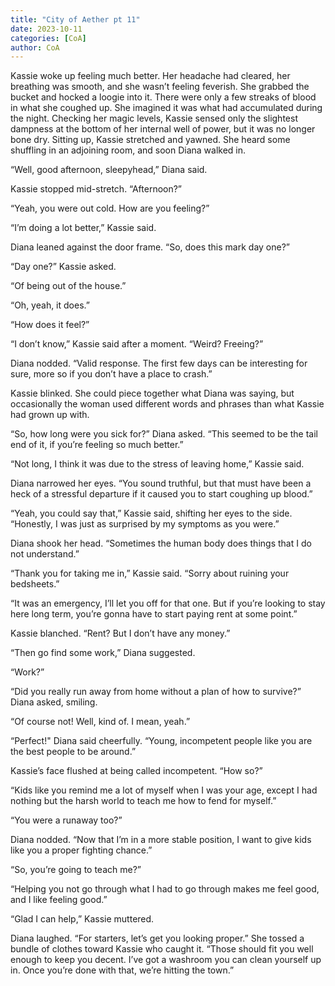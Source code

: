 ```yaml
---
title: "City of Aether pt 11"
date: 2023-10-11
categories: [CoA]
author: CoA
---
```


Kassie woke up feeling much better. Her headache had cleared, her breathing was smooth, and she wasn’t feeling feverish. She grabbed the bucket and hocked a loogie into it. There were only a few streaks of blood in what she coughed up. She imagined it was what had accumulated during the night. Checking her magic levels, Kassie sensed only the slightest dampness at the bottom of her internal well of power, but it was no longer bone dry. Sitting up, Kassie stretched and yawned. She heard some shuffling in an adjoining room, and soon Diana walked in.

“Well, good afternoon, sleepyhead,” Diana said.

Kassie stopped mid-stretch. “Afternoon?”

“Yeah, you were out cold. How are you feeling?”

“I’m doing a lot better,” Kassie said.

Diana leaned against the door frame. “So, does this mark day one?”

“Day one?” Kassie asked.

“Of being out of the house.”

“Oh, yeah, it does.”

“How does it feel?”

“I don’t know,” Kassie said after a moment. “Weird? Freeing?”

Diana nodded. “Valid response. The first few days can be interesting for sure, more so if you don’t have a place to crash.”

Kassie blinked. She could piece together what Diana was saying, but occasionally the woman used different words and phrases than what Kassie had grown up with.

“So, how long were you sick for?” Diana asked. “This seemed to be the tail end of it, if you’re feeling so much better.”

“Not long, I think it was due to the stress of leaving home,” Kassie said.

Diana narrowed her eyes. “You sound truthful, but that must have been a heck of a stressful departure if it caused you to start coughing up blood.”

“Yeah, you could say that,” Kassie said, shifting her eyes to the side. “Honestly, I was just as surprised by my symptoms as you were.”

Diana shook her head. “Sometimes the human body does things that I do not understand.”

“Thank you for taking me in,” Kassie said. “Sorry about ruining your bedsheets.”

“It was an emergency, I’ll let you off for that one. But if you’re looking to stay here long term, you’re gonna have to start paying rent at some point.”

Kassie blanched. “Rent? But I don’t have any money.”

“Then go find some work,” Diana suggested.

“Work?”

“Did you really run away from home without a plan of how to survive?” Diana asked, smiling.

“Of course not! Well, kind of. I mean, yeah.”

“Perfect!" Diana said cheerfully. “Young, incompetent people like you are the best people to be around.”

Kassie’s face flushed at being called incompetent. “How so?”

“Kids like you remind me a lot of myself when I was your age, except I had nothing but the harsh world to teach me how to fend for myself.”

“You were a runaway too?”

Diana nodded. “Now that I’m in a more stable position, I want to give kids like you a proper fighting chance.”

“So, you’re going to teach me?”

“Helping you not go through what I had to go through makes me feel good, and I like feeling good.”

“Glad I can help,” Kassie muttered.

Diana laughed. “For starters, let’s get you looking proper.” She tossed a bundle of clothes toward Kassie who caught it. “Those should fit you well enough to keep you decent. I’ve got a washroom you can clean yourself up in. Once you’re done with that, we’re hitting the town.”
